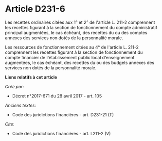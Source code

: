 # Article D231-6

Les recettes ordinaires citées aux 1° et 2° de l'article L. 211-2 comprennent les recettes figurant à la section de
fonctionnement du compte administratif principal augmentées, le cas échéant, des recettes du ou des comptes annexes des
services non dotés de la personnalité morale. 

Les ressources de fonctionnement citées au 4° de l'article L. 211-2 comprennent les recettes figurant à la section de
fonctionnement du compte financier de l'établissement public local d'enseignement augmentées, le cas échéant, des recettes du
ou des budgets annexes des services non dotés de la personnalité morale.

**Liens relatifs à cet article**

_Créé par_:

  - Décret n°2017-671 du 28 avril 2017 - art. 105

_Anciens textes_:

  - Code des juridictions financières - art. D231-21 (T)

_Cite_:

  - Code des juridictions financières - art. L211-2 (V)
